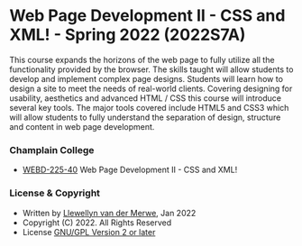 # Web Page Development II - CSS and XML! - Spring 2022 (2022S7A)
 
This course expands the horizons of the web page to fully utilize all the functionality provided by the browser. The skills taught will allow students to develop and implement complex page designs. Students will learn how to design a site to meet the needs of real-world clients. Covering designing for usability, aesthetics and advanced HTML / CSS this course will introduce several key tools. The major tools covered include HTML5 and CSS3 which will allow students to fully understand the separation of design, structure and content in web page development.

### Champlain College 
- [WEBD-225-40](https://classlist.champlain.edu/show/course/number/WEBD-225) Web Page Development II - CSS and XML!

### License & Copyright
- Written by [Llewellyn van der Merwe](https://github.com/Llewellynvdm), Jan 2022
- Copyright (C) 2022. All Rights Reserved
- License [GNU/GPL Version 2 or later](http://www.gnu.org/licenses/gpl-2.0.html)

